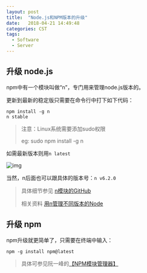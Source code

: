 ```yaml
---
layout: post
title:  "Node.js和NPM版本的升级"
date:   2018-04-21 14:49:48
categories: CST
tags:
  - Software
  - Server
---
```


## 升级 node.js

npm中有一个模块叫做“n”，专门用来管理node.js版本的。

更新到最新的稳定版只需要在命令行中打下如下代码：

```
npm install -g n
n stable
```

> 注意：Linux系统需要添加sudo权限
>
> eg: sudo npm install -g n

如需最新版本则用`n latest`

![img](https://segmentfault.com/img/remote/1460000009025886?w=562&h=128)

当然，n后面也可以跟具体的版本号：`n v6.2.0`

> 具体细节参见 [n模块的GitHub](https://github.com/tj/n)
>
> 相关资料 [用n管理不同版本的Node](https://github.com/muwenzi/Program-Blog/issues/6) 

## 升级 npm

npm升级就更简单了，只需要在终端中输入：

```
npm -g install npm@latest
```

> 具体可参见阮一峰的[【NPM模块管理器】](http://javascript.ruanyifeng.com/nodejs/npm.html)